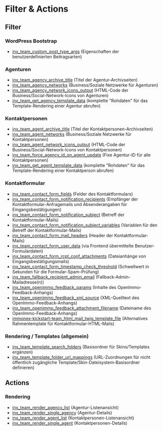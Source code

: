 # Filter & Actions

## Filter

### WordPress Bootstrap

- [inx_team_custom_post_type_args](filter-inx-team-custom-post-type-args) (Eigenschaften der benutzerdefinierten Beitragsarten)

### Agenturen

- [inx_team_agency_archive_title](filter-inx-team-agency-archive-title) (Titel der Agentur-Archivseiten)
- [inx_team_agency_networks](filter-inx-team-agency-networks) (Business/Soziale Netzwerke für Agenturen)
- [inx_team_agency_network_icons_output](filter-inx-team-agency-network-icons-output) (HTML-Code der Business/Social-Network-Icons von Agenturen)
- [inx_team_get_agency_template_data](filter-inx-team-get-agency-template-data) (komplette "Rohdaten" für das Template-Rendering einer Agentur abrufen)

### Kontaktpersonen

- [inx_team_agent_archive_title](filter-inx-team-agent-archive-title) (Titel der Kontaktpersonen-Archivseiten)
- [inx_team_agent_networks](filter-inx-team-agent-networks) (Business/Soziale Netzwerke für Kontaktpersonen)
- [inx_team_agent_network_icons_output](filter-inx-team-agent-network-icons-output) (HTML-Code der Business/Social-Network-Icons von Kontaktpersonen)
- [inx_team_force_agency_id_on_agent_update](filter-inx-team-force-agency-id-on-agent-update) (Fixe Agentur-ID für alle Kontaktpersonen)
- [inx_team_get_agent_template_data](filter-inx-team-get-agent-template-data) (komplette "Rohdaten" für das Template-Rendering einer Kontaktperson abrufen)

### Kontaktformular

- [inx_team_contact_form_fields](filter-inx-team-contact-form-fields) (Felder des Kontaktformulars)
- [inx_team_contact_form_notification_recipients](filter-inx-team-contact-form-notification-recipients) (Empfänger der Kontaktformular-Anfragemails und Absenderangaben für Eingangsbestätigungen)
- [inx_team_contact_form_notification_subject](filter-inx-team-contact-form-notification-subject) (Betreff der Kontaktformular-Mails)
- [inx_team_contact_form_notification_subject_variables](filter-inx-team-contact-form-notification-subject-variables) (Variablen für den Betreff der Kontaktformular-Mails)
- [inx_team_contact_form_mail_headers](filter-inx-team-contact-form-mail-headers) (Header der Kontaktformular-Mails)
- [inx_team_contact_form_user_data](filter-inx-team-contact-form-user-data) (via Frontend übermittelte Benutzer-Formulardaten)
- [inx_team_contact_form_rcpt_conf_attachments](filter-inx-team-contact-form-rcpt-conf-attachments) (Dateianhänge von Eingangsbestätigungsmails)
- [inx_team_contact_form_timestamp_check_threshold](filter-inx-team-contact-form-timestamp-check-threshold) (Schwellwert in Sekunden für die Formular-Spam-Prüfung)
- [inx_team_fallback_recipient_admin_email](filter-inx-team-fallback-recipient-admin-email) (Fallback-Admin-Mailadresse(n))
- [inx_team_openimmo_feedback_params](filter-inx-team-openimmo-feedback-params) (Inhalte des OpenImmo-Feedback-Anhangs)
- [inx_team_openimmo_feedback_xml_source](filter-inx-team-openimmo-feedback-xml-source) (XML-Quelltext des OpenImmo-Feedback-Anhangs)
- [inx_team_openimmo_feedback_attachment_filename](filter-inx-team-openimmo-feedback-attachment-filename) (Dateiname des OpenImmo-Feedback-Anhangs)
- [immonex-kickstart-team_html_mail_twig_template_file](immonex-kickstart-team-html-mail-twig-template-file) (Alternatives Rahmentemplate für Kontaktformular-HTML-Mails)

### Rendering / Templates (allgemein)

- [inx_team_template_search_folders](filter-inx-team-template-search-folders) (Basisordner für Skins/Templates ergänzen)
- [inx_team_template_folder_url_mappings](filter-inx-team-template-folder-url-mappings) (URL-Zuordnungen für nicht öffentlich zugängliche Template/Skin-Dateisystem-Basisordner definieren)

## Actions

### Rendering

- [inx_team_render_agency_list](action-inx-team-render-agency-list) (Agentur-Listenansicht)
- [inx_team_render_single_agency](action-inx-team-render-single-agency) (Agentur-Details)
- [inx_team_render_agent_list](action-inx-team-render-agent-list) (Kontaktpersonen-Listenansicht)
- [inx_team_render_single_agent](action-inx-team-render-single-agent) (Kontaktpersonen-Details)